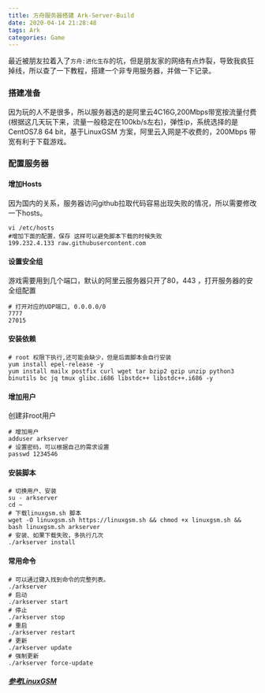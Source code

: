 ```yaml
---
title: 方舟服务器搭建 Ark-Server-Build
date: 2020-04-14 21:28:48
tags: Ark
categories: Game
---
```

最近被朋友拉着入了`方舟:进化生存`的坑，但是朋友家的网络有点炸裂，导致我疯狂掉线，所以查了一下教程，搭建一个非专用服务器，并做一下记录。<!-- more -->
### 搭建准备
因为玩的人不是很多，所以服务器选的是阿里云4C16G,200Mbps带宽按流量付费(根据这几天玩下来，流量一般稳定在100kb/s左右)，弹性ip，系统选择的是CentOS7.8 64 bit，基于LinuxGSM 方案，阿里云入网是不收费的，200Mbps 带宽有利于下载游戏。
### 配置服务器
#### 增加Hosts
因为国内的关系，服务器访问github拉取代码容易出现失败的情况，所以需要修改一下hosts。
``` shell
vi /etc/hosts
#增加下面的配置，保存 这样可以避免脚本下载的时候失败
199.232.4.133 raw.githubusercontent.com
```

#### 设置安全组
游戏需要用到几个端口，默认的阿里云服务器只开了80，443 ，打开服务器的安全组配置
``` shell
# 打开对应的UDP端口, 0.0.0.0/0
7777
27015
```
#### 安装依赖

``` shell
# root 权限下执行,还可能会缺少，但是后面脚本会自行安装
yum install epel-release -y
yum install mailx postfix curl wget tar bzip2 gzip unzip python3 binutils bc jq tmux glibc.i686 libstdc++ libstdc++.i686 -y
```
#### 增加用户
创建非root用户
``` shell
# 增加用户
adduser arkserver
# 设置密码，可以根据自己的需求设置
passwd 1234546
```
#### 安装脚本

``` shell
# 切换用户、安装
su - arkserver
cd ~
# 下载linuxgsm.sh 脚本
wget -O linuxgsm.sh https://linuxgsm.sh && chmod +x linuxgsm.sh && bash linuxgsm.sh arkserver
# 安装、如果下载失败，多执行几次
./arkserver install
```

#### 常用命令
``` shell
# 可以通过键入找到命令的完整列表。
./arkserver
# 启动
./arkserver start
# 停止
./arkserver stop
# 重启
./arkserver restart
# 更新
./arkserver update
# 强制更新
./arkserver force-update
```


##### [参考LinuxGSM](https://linuxgsm.com/lgsm/arkserver/)





